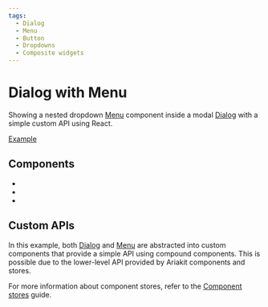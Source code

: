 ```yaml
---
tags:
  - Dialog
  - Menu
  - Button
  - Dropdowns
  - Composite widgets
---
```


# Dialog with Menu

<div data-description>

Showing a nested dropdown <a href="/components/menu">Menu</a> component inside a modal <a href="/components/dialog">Dialog</a> with a simple custom API using React.

</div>

<div data-tags></div>

<a href="./index.tsx" data-playground>Example</a>

## Components

<div data-cards="components">

- [](/components/dialog)
- [](/components/menu)
- [](/components/button)

</div>

## Custom APIs

In this example, both [Dialog](/components/dialog) and [Menu](/components/menu) are abstracted into custom components that provide a simple API using compound components. This is possible due to the lower-level API provided by Ariakit components and stores.

For more information about component stores, refer to the [Component stores](/guide/component-stores) guide.
